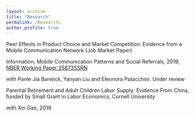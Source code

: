```yaml
---
layout: archive
title: "Research"
permalink: /Research/
author_profile: true
---
```


Peer Effects in Product Choice and Market Competition: Evidence from a Mobile Communication Network (Job Market Paper)


Information, Mobile Communication Patterns and Social Referrals, 2019, [NBER Working Paper 25873](https://www.nber.org/papers/w25873)[SSRN](https://ssrn.com/abstract=3395633)

with Panle Jia Barwick, Yanyan Liu and Eleonora Patacchini. Under review



Parental Retirement and Adult Children Labor Supply: Evidence From China, funded by Small Grant in Labor Economics, Cornell University

with Xin Gao, 2019
